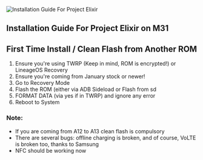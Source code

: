 ![Installation Guide For Project Elixir](https://i.imgur.com/3UmK6nS.png "Installation")

## Installation Guide For Project Elixir on M31

## First Time Install / Clean Flash from Another ROM

1. Ensure you're using TWRP (Keep in mind, ROM is encrypted!) or LineageOS Recovery
2. Ensure you're coming from January stock or newer!
3. Go to Recovery Mode
4. Flash the ROM (either via ADB Sideload or Flash from sd
5. FORMAT DATA (via yes if in TWRP) and ignore any error
6. Reboot to System

### Note: 
- If you are coming from A12 to A13 clean flash is compulsory
- There are several bugs: offline charging is broken, and of course, VoLTE is broken too, thanks to Samsung
- NFC should be working now

